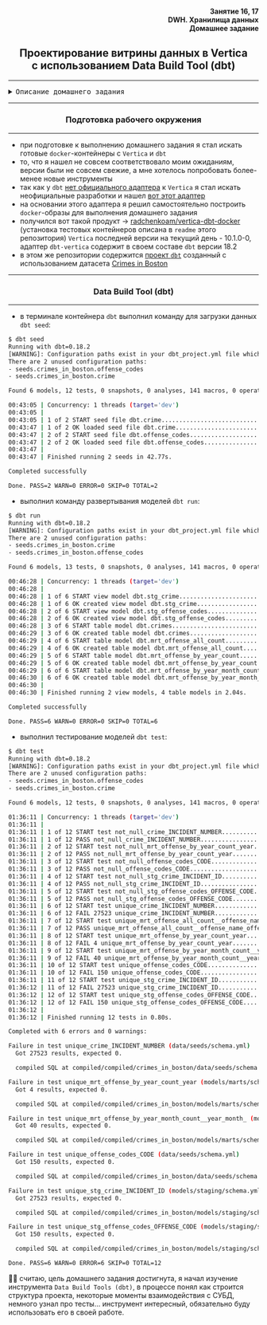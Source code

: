 <div align="right"><h4>Занятие 16, 17</br>DWH. Хранилища данных</br>
Домашнее задание</h4></div>

<div align="center"><h2>Проектирование витрины данных в Vertica</br>с использованием Data Build Tool (dbt)</h2></div>

***

<pre><details><summary>Описание домашнего задания</summary>

Домашнее задание: проектирование DWH и аналитических витрин

Цель:
В этом ДЗ вы спроектируете схему данных и построите аналитическую витрину

Цель: Спроектировать схему данных + построить аналитическую витрину данных
СУБД: Использовать Vertica (Docker) либо PostgreSQL (Docker) либо BigQuery (GCP)
Датасет: Любой из использованных на курсе: Boston Crimes, Chicago Taxi Trips, Захват данных из Divolte, либо любой из GCP Public Datasets)
Definition of Done: • DDL объектов • DML шагов преобразований • Опционально: Тестирование на наличие ошибок в данных

</details></pre>

---

<div align="center"><h3>Подготовка рабочего окружения</h3></div>

---

- при подготовке к выполнению домашнего задания я стал искать готовые `docker`-контейнеры с `Vertica` и `dbt`
- то, что я нашел не совсем соответствовало моим ожиданиям, версии были не совсем свежие, а мне хотелось попробовать более-менее новые инструменты
- так как у `dbt` [нет официального адаптера](https://docs.getdbt.com/docs/available-adapters) к `Vertica` я стал искать неофициальные разработки и нашел [вот этот адаптер](https://github.com/mpcarter/dbt-vertica)
- на основании этого адаптера я решил самостоятельно построить `docker`-образы для выполнения домашнего задания
- получился вот такой продукт -> [radchenkoam/vertica-dbt-docker](https://github.com/radchenkoam/vertica-dbt-docker)
    (установка тестовых контейнеров описана в `readme` этого репозитория)
    `Vertica` последней версии на текущий день - 10.1.0-0, адаптер `dbt-vertica` содержит в своем составе `dbt` версии 18.2
- в этом же репозитории содержится [проект `dbt`](https://github.com/radchenkoam/vertica-dbt-docker/tree/main/dbt/crimes_in_boston) созданный с использованием датасета [Crimes in Boston](https://www.kaggle.com/AnalyzeBoston/crimes-in-boston)

---

<div align="center"><h3>Data Build Tool (dbt)</h3></div>

---

- в терминале контейнера `dbt` выполнил команду для загрузки данных `dbt seed`:
```bash
$ dbt seed
Running with dbt=0.18.2
[WARNING]: Configuration paths exist in your dbt_project.yml file which do not apply to any resources.
There are 2 unused configuration paths:
- seeds.crimes_in_boston.offense_codes
- seeds.crimes_in_boston.crime

Found 6 models, 12 tests, 0 snapshots, 0 analyses, 141 macros, 0 operations, 2 seed files, 0 sources

00:43:05 | Concurrency: 1 threads (target='dev')
00:43:05 | 
00:43:05 | 1 of 2 START seed file dbt.crime..................................... [RUN]
00:43:47 | 1 of 2 OK loaded seed file dbt.crime................................. [-1 in 42.46s]
00:43:47 | 2 of 2 START seed file dbt.offense_codes............................. [RUN]
00:43:47 | 2 of 2 OK loaded seed file dbt.offense_codes......................... [-1 in 0.06s]
00:43:47 | 
00:43:47 | Finished running 2 seeds in 42.77s.

Completed successfully

Done. PASS=2 WARN=0 ERROR=0 SKIP=0 TOTAL=2
```

- выполнил команду развертывания моделей `dbt run`:
```bash
$ dbt run
Running with dbt=0.18.2
[WARNING]: Configuration paths exist in your dbt_project.yml file which do not apply to any resources.
There are 2 unused configuration paths:
- seeds.crimes_in_boston.crime
- seeds.crimes_in_boston.offense_codes

Found 6 models, 13 tests, 0 snapshots, 0 analyses, 141 macros, 0 operations, 2 seed files, 0 sources

00:46:28 | Concurrency: 1 threads (target='dev')
00:46:28 | 
00:46:28 | 1 of 6 START view model dbt.stg_crime................................ [RUN]
00:46:28 | 1 of 6 OK created view model dbt.stg_crime........................... [-1 in 0.09s]
00:46:28 | 2 of 6 START view model dbt.stg_offense_codes........................ [RUN]
00:46:28 | 2 of 6 OK created view model dbt.stg_offense_codes................... [-1 in 0.04s]
00:46:28 | 3 of 6 START table model dbt.crimes.................................. [RUN]
00:46:29 | 3 of 6 OK created table model dbt.crimes............................. [-1 in 1.21s]
00:46:29 | 4 of 6 START table model dbt.mrt_offense_all_count................... [RUN]
00:46:29 | 4 of 6 OK created table model dbt.mrt_offense_all_count.............. [-1 in 0.16s]
00:46:29 | 5 of 6 START table model dbt.mrt_offense_by_year_count............... [RUN]
00:46:29 | 5 of 6 OK created table model dbt.mrt_offense_by_year_count.......... [-1 in 0.18s]
00:46:29 | 6 of 6 START table model dbt.mrt_offense_by_year_month_count......... [RUN]
00:46:30 | 6 of 6 OK created table model dbt.mrt_offense_by_year_month_count.... [-1 in 0.19s]
00:46:30 | 
00:46:30 | Finished running 2 view models, 4 table models in 2.04s.

Completed successfully

Done. PASS=6 WARN=0 ERROR=0 SKIP=0 TOTAL=6
```

- выполнил тестирование моделей `dbt test`:
```bash
$ dbt test
Running with dbt=0.18.2
[WARNING]: Configuration paths exist in your dbt_project.yml file which do not apply to any resources.
There are 2 unused configuration paths:
- seeds.crimes_in_boston.offense_codes
- seeds.crimes_in_boston.crime

Found 6 models, 12 tests, 0 snapshots, 0 analyses, 141 macros, 0 operations, 2 seed files, 0 sources

01:36:11 | Concurrency: 1 threads (target='dev')
01:36:11 | 
01:36:11 | 1 of 12 START test not_null_crime_INCIDENT_NUMBER.................... [RUN]
01:36:11 | 1 of 12 PASS not_null_crime_INCIDENT_NUMBER.......................... [PASS in 0.07s]
01:36:11 | 2 of 12 START test not_null_mrt_offense_by_year_count_year........... [RUN]
01:36:11 | 2 of 12 PASS not_null_mrt_offense_by_year_count_year................. [PASS in 0.03s]
01:36:11 | 3 of 12 START test not_null_offense_codes_CODE....................... [RUN]
01:36:11 | 3 of 12 PASS not_null_offense_codes_CODE............................. [PASS in 0.05s]
01:36:11 | 4 of 12 START test not_null_stg_crime_INCIDENT_ID.................... [RUN]
01:36:11 | 4 of 12 PASS not_null_stg_crime_INCIDENT_ID.......................... [PASS in 0.06s]
01:36:11 | 5 of 12 START test not_null_stg_offense_codes_OFFENSE_CODE........... [RUN]
01:36:11 | 5 of 12 PASS not_null_stg_offense_codes_OFFENSE_CODE................. [PASS in 0.04s]
01:36:11 | 6 of 12 START test unique_crime_INCIDENT_NUMBER...................... [RUN]
01:36:11 | 6 of 12 FAIL 27523 unique_crime_INCIDENT_NUMBER...................... [FAIL 27523 in 0.10s]
01:36:11 | 7 of 12 START test unique_mrt_offense_all_count__offense_name_offense_code_group_ [RUN]
01:36:11 | 7 of 12 PASS unique_mrt_offense_all_count__offense_name_offense_code_group_ [PASS in 0.03s]
01:36:11 | 8 of 12 START test unique_mrt_offense_by_year_count_year............. [RUN]
01:36:11 | 8 of 12 FAIL 4 unique_mrt_offense_by_year_count_year................. [FAIL 4 in 0.05s]
01:36:11 | 9 of 12 START test unique_mrt_offense_by_year_month_count__year_month_ [RUN]
01:36:11 | 9 of 12 FAIL 40 unique_mrt_offense_by_year_month_count__year_month_.. [FAIL 40 in 0.06s]
01:36:11 | 10 of 12 START test unique_offense_codes_CODE........................ [RUN]
01:36:11 | 10 of 12 FAIL 150 unique_offense_codes_CODE.......................... [FAIL 150 in 0.04s]
01:36:11 | 11 of 12 START test unique_stg_crime_INCIDENT_ID..................... [RUN]
01:36:12 | 11 of 12 FAIL 27523 unique_stg_crime_INCIDENT_ID..................... [FAIL 27523 in 0.10s]
01:36:12 | 12 of 12 START test unique_stg_offense_codes_OFFENSE_CODE............ [RUN]
01:36:12 | 12 of 12 FAIL 150 unique_stg_offense_codes_OFFENSE_CODE.............. [FAIL 150 in 0.02s]
01:36:12 | 
01:36:12 | Finished running 12 tests in 0.80s.

Completed with 6 errors and 0 warnings:

Failure in test unique_crime_INCIDENT_NUMBER (data/seeds/schema.yml)
  Got 27523 results, expected 0.

  compiled SQL at compiled/compiled/crimes_in_boston/data/seeds/schema.yml/schema_test/unique_crime_INCIDENT_NUMBER.sql

Failure in test unique_mrt_offense_by_year_count_year (models/marts/schema.yml)
  Got 4 results, expected 0.

  compiled SQL at compiled/compiled/crimes_in_boston/models/marts/schema.yml/schema_test/unique_mrt_offense_by_year_count_year.sql

Failure in test unique_mrt_offense_by_year_month_count__year_month_ (models/marts/schema.yml)
  Got 40 results, expected 0.

  compiled SQL at compiled/compiled/crimes_in_boston/models/marts/schema.yml/schema_test/unique_mrt_offense_by_year_month_count__year_month_.sql

Failure in test unique_offense_codes_CODE (data/seeds/schema.yml)
  Got 150 results, expected 0.

  compiled SQL at compiled/compiled/crimes_in_boston/data/seeds/schema.yml/schema_test/unique_offense_codes_CODE.sql

Failure in test unique_stg_crime_INCIDENT_ID (models/staging/schema.yml)
  Got 27523 results, expected 0.

  compiled SQL at compiled/compiled/crimes_in_boston/models/staging/schema.yml/schema_test/unique_stg_crime_INCIDENT_ID.sql

Failure in test unique_stg_offense_codes_OFFENSE_CODE (models/staging/schema.yml)
  Got 150 results, expected 0.

  compiled SQL at compiled/compiled/crimes_in_boston/models/staging/schema.yml/schema_test/unique_stg_offense_codes_OFFENSE_CODE.sql

Done. PASS=6 WARN=0 ERROR=6 SKIP=0 TOTAL=12
```

👍🏻 считаю, цель домашнего задания достигнута, я начал изучение инструмента `Data Build Tools (dbt)`, в процессе понял как строится структура проекта, некоторые моменты взаимодействия с СУБД, немного узнал про тесты... инструмент интересный, обязательно буду использовать его в своей работе.

